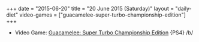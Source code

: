 +++
date = "2015-06-20"
title = "20 June 2015 (Saturday)"
layout = "daily-diet"
video-games = ["guacamelee-super-turbo-championship-edition"]
+++


* Video Game: [Guacamelee: Super Turbo Championship Edition](/video-games/guacamelee-super-turbo-championship-edition) {PS4} /b/